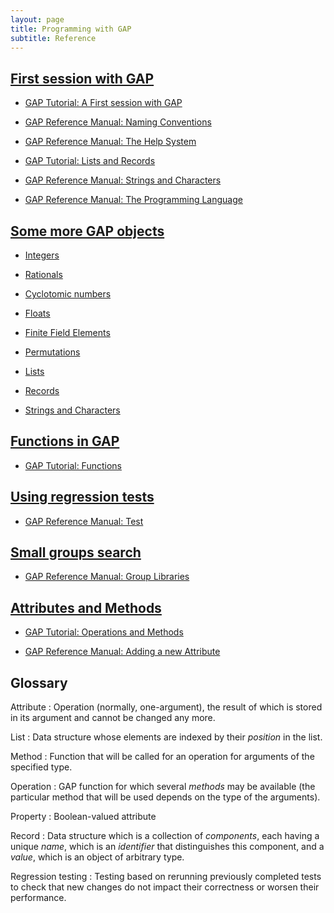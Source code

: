 ```yaml
---
layout: page
title: Programming with GAP
subtitle: Reference
---
```


## [First session with GAP](01-command-line.html)

* [GAP Tutorial: A First session with GAP](http://www.gap-system.org/Manuals/doc/tut/chap2.html)

* [GAP Reference Manual: Naming Conventions](https://plus.google.com/events/cfm3tc375c142qtodvlvcfs82l4)

* [GAP Reference Manual: The Help System](http://www.gap-system.org/Manuals/doc/ref/chap2.html)

* [GAP Tutorial: Lists and Records](http://www.gap-system.org/Manuals/doc/tut/chap3.htm)

* [GAP Reference Manual: Strings and Characters](http://www.gap-system.org/Manuals/doc/ref/chap27.html)

* [GAP Reference Manual: The Programming Language]( http://www.gap-system.org/Manuals/doc/ref/chap4.html#X7FE7C0C17E1ED118)


## [Some more GAP objects](02-some-objects.html)

* [Integers](http://www.gap-system.org/Manuals/doc/ref/chap14.html)

* [Rationals](http://www.gap-system.org/Manuals/doc/ref/chap17.html)

* [Cyclotomic numbers](http://www.gap-system.org/Manuals/doc/ref/chap18.html)

* [Floats](http://www.gap-system.org/Manuals/doc/ref/chap19.html)

* [Finite Field Elements](http://www.gap-system.org/Manuals/doc/ref/chap59.html)

* [Permutations](http://www.gap-system.org/Manuals/doc/ref/chap42.html)

* [Lists](http://www.gap-system.org/Manuals/doc/ref/chap21.html)

* [Records](http://www.gap-system.org/Manuals/doc/ref/chap29.html)

* [Strings and Characters](http://www.gap-system.org/Manuals/doc/ref/chap27.html)


## [Functions in GAP](03-func.html)

* [GAP Tutorial: Functions](http://www.gap-system.org/Manuals/doc/tut/chap4.html)


## [Using regression tests](04-testing.html)

* [GAP Reference Manual: Test](http://www.gap-system.org/Manuals/doc/ref/chap7.html#X87712F9D8732193C)


## [Small groups search](05-small-groups.html)

* [GAP Reference Manual: Group Libraries](http://www.gap-system.org/Manuals/doc/ref/chap50.html)


## [Attributes and Methods](06-attributes.html)

* [GAP Tutorial: Operations and Methods](http://www.gap-system.org/Manuals/doc/tut/chap8.html)

* [GAP Reference Manual: Adding a new Attribute](http://www.gap-system.org/Manuals/doc/ref/chap80.html#X874AF11D864AEC1B)

## Glossary

Attribute
:    Operation (normally, one-argument), the result of which is stored in its
     argument and cannot be changed any more.

List
:    Data structure whose elements are indexed by their _position_ in the list.

Method
:    Function that will be called for an operation for arguments of the
     specified type.

Operation
:    GAP function for which several _methods_ may be available (the particular
     method that will be used depends on the type of the arguments).

Property
:    Boolean-valued attribute

Record
:    Data structure which is a collection of _components_, each having a unique
     _name_, which is an _identifier_ that distinguishes this component, and a
     _value_, which is an object of arbitrary type.

Regression testing
:    Testing based on rerunning previously completed tests to check that new
     changes do not impact their correctness or worsen their performance.
